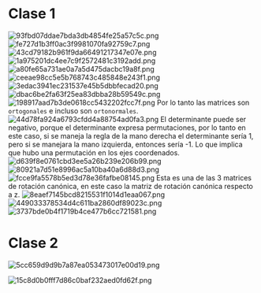 # Clase 1
![93fbd07ddae7bda3db4854fe25a57c5c.png](../../img/93c8f4f46f094834987eca0a20c94176.png)
![fe727d1b3ff0ac3f9981070fa92759c7.png](../../img/1a4abe518f63428cb01e7ef0b4cce4fb.png)
![43cd79182b961f9da66491217347e07e.png](../../img/d3dd10d87ed74a42856d367753521669.png)
![1a975201dc4ee7c9f2572481c3192add.png](../../img/4b351b6aba2645738c43aa4e1e7e6dde.png)
![a80fe65a731ae0a7a5d475dacbc19a8f.png](../../img/fad15e90dc5d47db8eeac734c0114860.png)
![ceeae98cc5e5b768743c485848e243f1.png](../../img/3192fbbd401f4b5fbbe4b7c8bfc18a15.png)
![3edac3941ec231537e45b5dbbfecad20.png](../../img/527bfa61e3cd430e9a772990789899a7.png)
![dbac6be2fa63f25ea83dbba28b59549c.png](../../img/c3f86ff6334c42cab924dce08f4ab290.png)
![198917aad7b3de0618cc5432202fcc7f.png](../../img/0e8464921b3b4fb589766dcd1a575908.png)
Por lo tanto las matrices son `ortogonales` e incluso son `ortonormales`.
![44d78fa924a6793cfdd4a88754ad0fa3.png](../../img/d2ac4aec60914fc7b44bad58622a1c6d.png)
El determinante puede ser negativo, porque el determinante expresa permutaciones, por lo tanto en este caso, si se maneja la regla de la mano derecha el determinante sería 1, pero si se manejara la mano izquierda, entonces sería -1. Lo que implica que hubo una permutación en los ejes coordenados.
![d639f8e0761cbd3ee5a26b239e206b99.png](../../img/7936ddead88441e3a627b3531ff8bfa2.png)
![80921a7d51e8996ac5a10ba40a6d88d3.png](../../img/a7e8318c33fc45f095da4ec420599c9a.png)
![fcce9fa5578b5ed3d78e36fafbe08145.png](../../img/759b544ac4044cd5bedea8b44944ff74.png)
Esta es una de las 3 matrices de rotación canónica, en este caso la matriz de rotación canónica respecto a z.
![8eaef7145bcd8215531f1014d1eaa067.png](../../img/d4000a7c8333483fabf6dc2068bf749e.png)
![449033378534d4c611ba2860df89023c.png](../../img/c9b78eb30f2a4ded94f3d054d022ca47.png)
![3737bde0b4f1719b4ce477b6cc721581.png](../../img/1a34dde47fdc49a6b33b60fb252fd319.png)
# Clase 2
![5cc659d9d9b7a87ea053473017e00d19.png](../../img/11e2d46c69f14a839ec93219489223f8.png)

![15c8d0b0fff7d86c0baf232aed0fd62f.png](../../img/5047f3f9defc470da2118a80d3a85bbf.png)